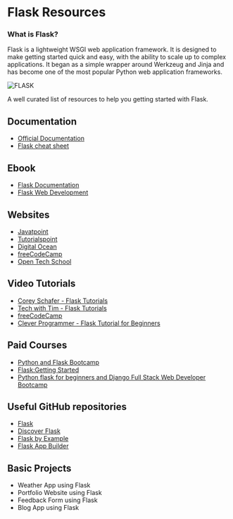 # Flask Resources

### What is Flask?

Flask is a lightweight WSGI web application framework. It is designed to make getting started quick and easy, with the ability to scale up to complex applications. It began as a simple wrapper around Werkzeug and Jinja and has become one of the most popular Python web application frameworks.

![FLASK](https://user-images.githubusercontent.com/49369387/102687693-d7abb400-4216-11eb-970d-fee8ab223424.png)


A well curated list of resources to help you getting started with Flask.

## Documentation

* [Official Documentation](https://flask.palletsprojects.com/en/1.1.x/)
* [Flask cheat sheet](https://prettyprinted.com/flaskcheatsheet)

## Ebook
* [Flask Documentation](https://buildmedia.readthedocs.org/media/pdf/flask/latest/flask.pdf)
* [Flask Web Development](https://coddyschool.com/upload/Flask_Web_Development_Developing.pdf)


## Websites

* [Javatpoint](https://www.javatpoint.com/flask-tutorial)
* [Tutorialspoint](https://www.tutorialspoint.com/flask/index.htm)
* [Digital Ocean](https://www.digitalocean.com/community/tutorials/how-to-make-a-web-application-using-flask-in-python-3)
* [freeCodeCamp](https://www.freecodecamp.org/news/how-to-build-a-web-application-using-flask-and-deploy-it-to-the-cloud-3551c985e492/)
* [Open Tech School](https://opentechschool.github.io/python-flask/)


## Video Tutorials

* [Corey Schafer - Flask Tutorials](https://www.youtube.com/playlist?list=PL-osiE80TeTs4UjLw5MM6OjgkjFeUxCYH)
* [Tech with Tim - Flask Tutorials](https://www.youtube.com/playlist?list=PLzMcBGfZo4-n4vJJybUVV3Un_NFS5EOgX)
* [freeCodeCamp](https://www.youtube.com/watch?v=Z1RJmh_OqeA)
* [Clever Programmer - Flask Tutorial for Beginners](https://www.youtube.com/watch?v=3mwFC4SHY-Y)

## Paid Courses

* [Python and Flask Bootcamp](https://www.udemy.com/course/python-and-flask-bootcamp-create-websites-using-flask/)
* [Flask:Getting Started](https://www.pluralsight.com/courses/flask-getting-started)
* [Python flask for beginners and Django Full Stack Web Developer Bootcamp](https://www.udemy.com/course/python-flask-beginners/)

## Useful GitHub repositories
* [Flask](https://github.com/pallets/flask)
* [Discover Flask](https://github.com/realpython/discover-flask)
* [Flask by Example](https://github.com/realpython/flask-by-example)
* [Flask App Builder](https://github.com/dpgaspar/Flask-AppBuilder)

## Basic Projects
* Weather App using Flask
* Portfolio Website using Flask
* Feedback Form using Flask
* Blog App using Flask
